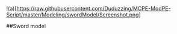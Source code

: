 !(a)[https://raw.githubusercontent.com/Duduzzing/MCPE-ModPE-Script/master/Modeling/swordModel/Screenshot.png]

##Sword model
